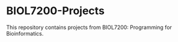 # BIOL7200-Projects

This repository contains projects from BIOL7200: Programming for Bioinformatics.
